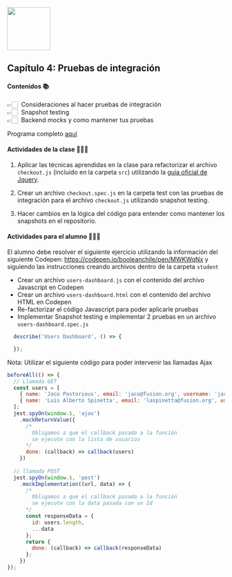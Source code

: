 <img src="https://res.cloudinary.com/boolean-spa/image/upload/v1591158800/logo_vayedu.svg" width=100> 

## Capítulo 4: Pruebas de integración

#### Contenidos :books:
👉🏻 &nbsp;Consideraciones al hacer pruebas de integración <br/>
👉🏻 &nbsp;Snapshot testing <br/>
👉🏻 &nbsp;Backend mocks y como mantener tus pruebas <br/>

Programa completo [aquí](https://drive.google.com/open?id=1pz9LCqUx2sgtuk0cekVucWc0lxEzoLXx)

#### Actividades de la clase 🧑🏻‍🏫

1) Aplicar las técnicas aprendidas en la clase para refactorizar el archivo `checkout.js` (incluido en la carpeta `src`) utilizando la [guía oficial de Jquery](https://learn.jquery.com/code-organization/concepts/#the-object-literal).


2) Crear un archivo `checkout.spec.js` en la carpeta test con las pruebas de integración para el archivo `checkout.js` utilizando snapshot testing.

3) Hacer cambios en la lógica del código para entender como mantener los snapshots en el repositorio.

#### Actividades para el alumno 👨🏻‍💻

El alumno debe resolver el siguiente ejercicio utilizando la información del siguiente Codepen:
  https://codepen.io/booleanchile/pen/MWKWqNx
y siguiendo las instrucciones creando archivos dentro de la carpeta `student`

- Crear un archivo `users-dashboard.js` con el contenido del archivo Javascript en Codepen
- Crear un archivo `users-dashboard.html` con el contenido del
archivo HTML en Codepen
- Re-factorizar el código Javascript para poder aplicarle pruebas
- Implementar Snapshot testing e implementar 2 pruebas en un archivo `users-dashboard.spec.js`

```javascript
  describe('Users Dashboard', () => {

  });

```

Nota: Utilizar el siguiente código para poder intervenir las llamadas Ajax
```javascript
beforeAll(() => {
  // Llamada GET
  const users = [
    { name: 'Jaco Pastorious', email: 'jaco@fusion.org', username: 'jacobassist'},
    { name: 'Luis Alberto Spinetta', email: 'laspinetta@fusion.org', usernam: 'elflaco' },
  ];
  jest.spyOn(window.$, 'ajax')
    .mockReturnValue({
      /*
        Obligamos a que el callback pasado a la función
        se ejecute con la lista de usuarios
      */
      done: (callback) => callback(users)
    })
  
  // llamada POST
  jest.spyOn(window.$, 'post')
    .mockImplementation((url, data) => {
      /*
        Obligamos a que el callback pasado a la función
        se ejecute con la data pasada con un Id
      */
      const responseData = {
        id: users.length,
        ...data
      };
      return {
        done: (callback) => callback(responseData)
      };
    })
});
```
